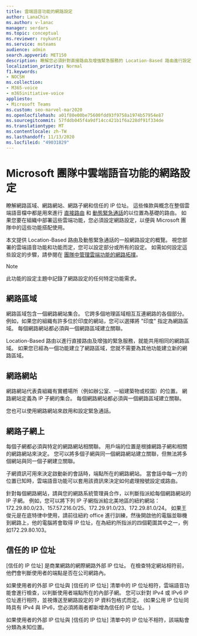 ```yaml
---
title: 雲端語音功能的網路設定
author: LanaChin
ms.author: v-lanac
manager: serdars
ms.topic: conceptual
ms.reviewer: roykuntz
ms.service: msteams
audience: admin
search.appverid: MET150
description: 瞭解您必須針對直接路由及增強緊急服務的 Location-Based 路由進行設定的網路設定。
localization_priority: Normal
f1.keywords:
- NOCSH
ms.collection:
- M365-voice
- m365initiative-voice
appliesto:
- Microsoft Teams
ms.custom: seo-marvel-mar2020
ms.openlocfilehash: a01f80e00be75600fdd93f9758a1974b57954e87
ms.sourcegitcommit: 57fddb045f4a9df14cc421b1f6a228df91f334de
ms.translationtype: MT
ms.contentlocale: zh-TW
ms.lasthandoff: 11/13/2020
ms.locfileid: "49031829"
---
```

# <a name="network-settings-for-cloud-voice-features-in-microsoft-teams"></a>Microsoft 團隊中雲端語音功能的網路設定

瞭解網路區域、網路網站、網路子網和信任的 IP 位址。 這些條款與概念在整個雲端語音檔中都是用來進行 [直接路由](location-based-routing-plan.md) 和 [動態緊急通話](configure-dynamic-emergency-calling.md)的以位置為基礎的路由。 如果您要在組織中部署這些雲端功能，您必須設定網路設定，以便與 Microsoft 團隊中的這些功能搭配使用。

本文提供 Location-Based 路由及動態緊急通話的一般網路設定的概覽。 視您部署的雲端語音功能和功能而定，您可以設定部分或所有的設定。 如需如何設定這些設定的步驟，請參閱在 [團隊中管理雲端功能的網路拓撲](manage-your-network-topology.md)。

> [!NOTE]
> 此功能的設定主題中記錄了網路設定的任何特定功能需求。

## <a name="network-region"></a>網路區域

網路區域包含一個網路網站集合。 它跨多個地理區域相互互連網路的各個部分。 例如，如果您的組織有許多位於印度的網站，您可以選擇將 "印度" 指定為網路區域。 每個網路網站都必須與一個網路區域建立關聯。

Location-Based 路由以進行直接路由及增強的緊急服務，就能共用相同的網路區域。 如果您已經為一個功能建立了網路區域，您就不需要為其他功能建立新的網路區域。

## <a name="network-site"></a>網路網站

網路網站代表貴組織有實體場所（例如辦公室、一組建築物或校園）的位置。 網路網站定義為 IP 子網的集合。 每個網路網站都必須與一個網路區域建立關聯。

您也可以使用網路網站來啟用和設定緊急通話。

## <a name="network-subnet"></a>網路子網上

每個子網都必須與特定的網路網站相關聯。 用戶端的位置是根據網路子網和相關的網路網站來決定。 您可以將多個子網與同一個網路網站建立關聯，但無法將多個網站與同一個子網建立關聯。

子網資訊可用來決定啟動新的會話時，端點所在的網路網站。 當會話中每一方的位置已知時，雲端語音功能可以套用該資訊來決定如何處理撥號設定或路由。

針對每個網路網站，請與您的網路系統管理員合作，以判斷指派給每個網路網站的 IP 子網。 例如，您可以將下列 IP 子網指派給北美地區的紐約網站： 172.29.80.0/23、157.57.216.0/25、172.29.91.0/23、172.29.81.0/24。 如果王俊元是在底特律中使用，請前往紐約 office 進行訓練，然後開啟他的電腦並聯機到網路上，他的電腦將會取得 IP 位址，在為紐約所指派的四個範圍其中之一，例如172.29.80.103。

## <a name="trusted-ip-address"></a>信任的 IP 位址

[信任的 IP 位址] 是商業網路的網際網路外部 IP 位址。 在檢查特定網站相符前，他們會判斷使用者的端點是否在公司網路內。

如果使用者的外部 IP 位址與 [信任的 IP 位址] 清單中的 IP 位址相符，雲端語音功能會進行檢查，以判斷使用者端點所在的內部子網。 您可以針對 IPv4 或 IPv6 IP 位址進行相符，並視傳送至網路設定的 IP 資料包格式而定。  (如果公用 IP 位址同時具有 IPv4 與 IPv6，您必須將兩者都新增為信任的 IP 位址。 ) 

如果使用者的外部 IP 位址與 [信任的 IP 位址] 清單中的 IP 位址不相符，該端點會分類為未知位置。
